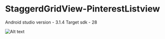 # StaggerdGridView-PinterestListview
Android studio version - 3.1.4
Target sdk - 28

![Alt text](/https://github.com/quicklearner4991/StaggeredGridView-PinterestListview/blob/master/Screenshot_2019-05-30-22-34-44-074_staggerdview.example.com.staggerdrecyclerview.png?raw=true "Example")
